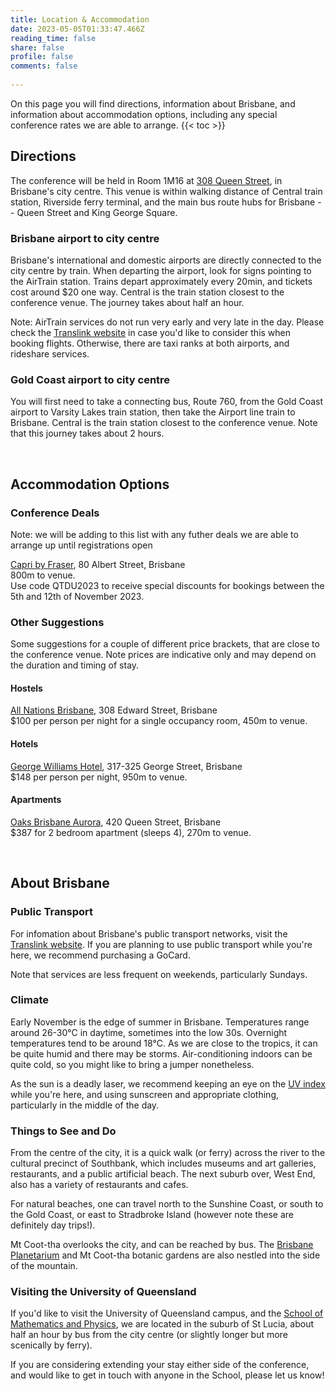 ```yaml
---
title: Location & Accommodation
date: 2023-05-05T01:33:47.466Z
reading_time: false
share: false
profile: false
comments: false
 
---
```

On this page you will find directions, information about Brisbane, and information about accommodation options, including any special conference rates we are able to arrange.
{{< toc >}}

## Directions
The conference will be held in Room 1M16 at [308 Queen Street](https://about.uq.edu.au/campuses-facilities/brisbane-city/308-queen-st), in Brisbane's city centre.
This venue is within walking distance of Central train station, Riverside ferry terminal, and the main bus route hubs for Brisbane -- Queen Street and King George Square. 

### Brisbane airport to city centre
Brisbane's international and domestic airports are directly connected to the city centre by train. When departing the airport, look for signs pointing to the AirTrain station. Trains depart approximately every 20min, and tickets cost around $20 one way. Central is the train station closest to the conference venue. The journey takes about half an hour.

Note: AirTrain services do not run very early and very late in the day. Please check the [Translink website](https://translink.com.au/) in case you'd like to consider this when booking flights. Otherwise, there are taxi ranks at both airports, and rideshare services.

### Gold Coast airport to city centre
You will first need to take a connecting bus, Route 760, from the Gold Coast airport to Varsity Lakes train station, then take the Airport line train to Brisbane. Central is the train station closest to the conference venue. Note that this journey takes about 2 hours.

<br>

## Accommodation Options

### Conference Deals
Note: we will be adding to this list with any futher deals we are able to arrange up until registrations open

[Capri by Fraser](https://www.frasershospitality.com/en/australia/brisbane/capri-by-fraser-brisbane/), 80 Albert Street, Brisbane
<br>800m to venue. 
<br>Use code QTDU2023 to receive special discounts for bookings between the 5th and 12th of November 2023.

### Other Suggestions
Some suggestions for a couple of different price brackets, that are close to the conference venue. Note prices are indicative only and may depend on the duration and timing of stay.

#### Hostels
[All Nations Brisbane](https://nomadsworld.com/australia/nomads-brisbane/), 308 Edward Street, Brisbane
<br>$100 per person per night for a single occupancy room, 450m to venue.

#### Hotels
[George Williams Hotel](https://www.hotelsone.com/brisbane-hotels-au/george-williams-hotel-brisbane.html), 317-325 George Street, Brisbane
<br>$148 per person per night, 950m to venue.

#### Apartments
[Oaks Brisbane Aurora](https://www.oakshotels.com/en/oaks-aurora-tower), 420 Queen Street, Brisbane
<br>$387 for 2 bedroom apartment (sleeps 4), 270m to venue.

<br>

## About Brisbane

### Public Transport

For infomation about Brisbane's public transport networks, visit the [Translink website](https://translink.com.au/). If you are planning to use public transport while you're here, we recommend purchasing a GoCard.

Note that services are less frequent on weekends, particularly Sundays.
  
### Climate

Early November is the edge of summer in Brisbane. Temperatures range around 26-30°C in daytime, sometimes into the low 30s. Overnight temperatures tend to be around 18°C. As we are close to the tropics, it can be quite humid and there may be storms. 
Air-conditioning indoors can be quite cold, so you might like to bring a jumper nonetheless.

As the sun is a deadly laser, we recommend keeping an eye on the [UV index](http://www.bom.gov.au/uv/) while you're here, and using sunscreen and appropriate clothing, particularly in the middle of the day.
  
### Things to See and Do

From the centre of the city, it is a quick walk (or ferry) across the river to the cultural precinct of Southbank, which includes museums and art galleries, restaurants, and a public artificial beach. The next suburb over, West End, also has a variety of restaurants and cafes.

For natural beaches, one can travel north to the Sunshine Coast, or south to the Gold Coast, or east to Stradbroke Island (however note these are definitely day trips!). 

Mt Coot-tha overlooks the city, and can be reached by bus. The [Brisbane Planetarium](https://www.brisbane.qld.gov.au/things-to-see-and-do/council-venues-and-precincts/sir-thomas-brisbane-planetarium) and Mt Coot-tha botanic gardens are also nestled into the side of the mountain.

### Visiting the University of Queensland

If you'd like to visit the University of Queensland campus, and the [School of Mathematics and Physics](https://smp.uq.edu.au/), we are located in the suburb of St Lucia, about half an hour by bus from the city centre (or slightly longer but more scenically by ferry).

If you are considering extending your stay either side of the conference, and would like to get in touch with anyone in the School, please let us know!

<br>
